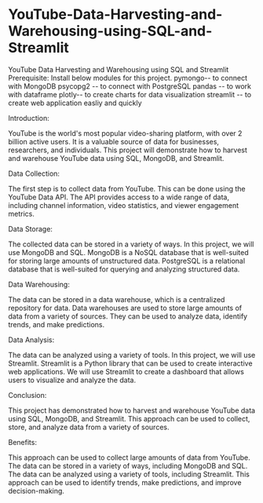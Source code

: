 # YouTube-Data-Harvesting-and-Warehousing-using-SQL-and-Streamlit
YouTube Data Harvesting and Warehousing using SQL and Streamlit
Prerequisite:
Install below modules for this project.
pymongo-- to connect with MongoDB
psycopg2 -- to connect with PostgreSQL
pandas -- to work with dataframe
plotly-- to create charts for data visualization
streamlit -- to create web application easliy and quickly

Introduction:

YouTube is the world's most popular video-sharing platform, with over 2 billion active users. It is a valuable source of data for businesses, researchers, and individuals. This project will demonstrate how to harvest and warehouse YouTube data using SQL, MongoDB, and Streamlit.

Data Collection:

The first step is to collect data from YouTube. This can be done using the YouTube Data API. The API provides access to a wide range of data, including channel information, video statistics, and viewer engagement metrics.

Data Storage:

The collected data can be stored in a variety of ways. In this project, we will use MongoDB and SQL. MongoDB is a NoSQL database that is well-suited for storing large amounts of unstructured data. PostgreSQL is a relational database that is well-suited for querying and analyzing structured data.

Data Warehousing:

The data can be stored in a data warehouse, which is a centralized repository for data. Data warehouses are used to store large amounts of data from a variety of sources. They can be used to analyze data, identify trends, and make predictions.

Data Analysis:

The data can be analyzed using a variety of tools. In this project, we will use Streamlit. Streamlit is a Python library that can be used to create interactive web applications. We will use Streamlit to create a dashboard that allows users to visualize and analyze the data.

Conclusion:

This project has demonstrated how to harvest and warehouse YouTube data using SQL, MongoDB, and Streamlit. This approach can be used to collect, store, and analyze data from a variety of sources.

Benefits:

This approach can be used to collect large amounts of data from YouTube. The data can be stored in a variety of ways, including MongoDB and SQL. The data can be analyzed using a variety of tools, including Streamlit. This approach can be used to identify trends, make predictions, and improve decision-making.
